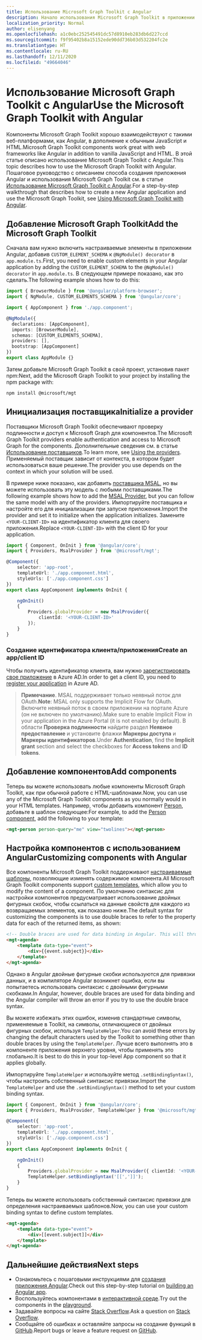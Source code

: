 ```yaml
---
title: Использование Microsoft Graph Toolkit с Angular
description: Начало использования Microsoft Graph Toolkit в приложении Angular
localization_priority: Normal
author: elisenyang
ms.openlocfilehash: a1c0ebc252545491dc57d8910eb283db6d227ccd
ms.sourcegitcommit: f9f95402b8a15152ede90dd736b03d532204fc2e
ms.translationtype: HT
ms.contentlocale: ru-RU
ms.lasthandoff: 12/11/2020
ms.locfileid: "49664046"
---
```

# <a name="use-the-microsoft-graph-toolkit-with-angular"></a><span data-ttu-id="7c398-103">Использование Microsoft Graph Toolkit с Angular</span><span class="sxs-lookup"><span data-stu-id="7c398-103">Use the Microsoft Graph Toolkit with Angular</span></span>

<span data-ttu-id="7c398-104">Компоненты Microsoft Graph Toolkit хорошо взаимодействуют с такими веб-платформами, как Angular, в дополнение к обычным JavaScript и HTML.</span><span class="sxs-lookup"><span data-stu-id="7c398-104">Microsoft Graph Toolkit components work great with web frameworks like Angular in addition to vanilla JavaScript and HTML.</span></span> <span data-ttu-id="7c398-105">В этой статье описано использование Microsoft Graph Toolkit с Angular.</span><span class="sxs-lookup"><span data-stu-id="7c398-105">This topic describes how to use the Microsoft Graph Toolkit with Angular.</span></span> <span data-ttu-id="7c398-106">Пошаговое руководство с описанием способа создания приложения Angular и использования Microsoft Graph Toolkit см. в статье [Использование Microsoft Graph Toolkit с Angular](https://developer.microsoft.com/graph/blogs/a-lap-around-microsoft-graph-toolkit-day-14-using-microsoft-graph-toolkit-with-angular/).</span><span class="sxs-lookup"><span data-stu-id="7c398-106">For a step-by-step walkthrough that describes how to create a new Angular application and use the Microsoft Graph Toolkit, see [Using Microsoft Graph Toolkit with Angular](https://developer.microsoft.com/graph/blogs/a-lap-around-microsoft-graph-toolkit-day-14-using-microsoft-graph-toolkit-with-angular/).</span></span>

## <a name="add-the-microsoft-graph-toolkit"></a><span data-ttu-id="7c398-107">Добавление Microsoft Graph Toolkit</span><span class="sxs-lookup"><span data-stu-id="7c398-107">Add the Microsoft Graph Toolkit</span></span>

<span data-ttu-id="7c398-108">Сначала вам нужно включить настраиваемые элементы в приложении Angular, добавив `CUSTOM_ELEMENT_SCHEMA` к `@NgModule() decorator` в `app.module.ts`.</span><span class="sxs-lookup"><span data-stu-id="7c398-108">First, you need to enable custom elements in your Angular application by adding the `CUSTOM_ELEMENT_SCHEMA` to the `@NgModule() decorator` in `app.module.ts`.</span></span> <span data-ttu-id="7c398-109">В следующем примере показано, как это сделать.</span><span class="sxs-lookup"><span data-stu-id="7c398-109">The following example shows how to do this:</span></span>
```ts
import { BrowserModule } from '@angular/platform-browser';
import { NgModule, CUSTOM_ELEMENTS_SCHEMA } from '@angular/core';

import { AppComponent } from './app.component';

@NgModule({
  declarations: [AppComponent],
  imports: [BrowserModule],
  schemas: [CUSTOM_ELEMENTS_SCHEMA],
  providers: [],
  bootstrap: [AppComponent]
})
export class AppModule {}
```
<span data-ttu-id="7c398-110">Затем добавьте Microsoft Graph Toolkit в свой проект, установив пакет npm:</span><span class="sxs-lookup"><span data-stu-id="7c398-110">Next, add the Microsoft Graph Toolkit to your project by installing the npm package with:</span></span>
```bash
npm install @microsoft/mgt
```
## <a name="initialize-a-provider"></a><span data-ttu-id="7c398-111">Инициализация поставщика</span><span class="sxs-lookup"><span data-stu-id="7c398-111">Initialize a provider</span></span>

<span data-ttu-id="7c398-112">Поставщики Microsoft Graph Toolkit обеспечивают проверку подлинности и доступ к Microsoft Graph для компонентов.</span><span class="sxs-lookup"><span data-stu-id="7c398-112">The Microsoft Graph Toolkit providers enable authentication and access to Microsoft Graph for the components.</span></span> <span data-ttu-id="7c398-113">Дополнительные сведения см. в статье [Использование поставщиков](../providers/providers.md).</span><span class="sxs-lookup"><span data-stu-id="7c398-113">To learn more, see [Using the providers](../providers/providers.md).</span></span> <span data-ttu-id="7c398-114">Применяемый поставщик зависит от контекста, в котором будет использоваться ваше решение.</span><span class="sxs-lookup"><span data-stu-id="7c398-114">The provider you use depends on the context in which your solution will be used.</span></span>

<span data-ttu-id="7c398-115">В примере ниже показано, как добавить [поставщика MSAL](../providers/msal.md), но вы можете использовать эту модель с любыми поставщиками.</span><span class="sxs-lookup"><span data-stu-id="7c398-115">The following example shows how to add the [MSAL Provider](../providers/msal.md), but you can follow the same model with any of the providers.</span></span> <span data-ttu-id="7c398-116">Импортируйте поставщика и настройте его для инициализации при запуске приложения.</span><span class="sxs-lookup"><span data-stu-id="7c398-116">Import the provider and set it to initialize when the application initializes.</span></span> <span data-ttu-id="7c398-117">Замените `<YOUR-CLIENT-ID>` на идентификатор клиента для своего приложения.</span><span class="sxs-lookup"><span data-stu-id="7c398-117">Replace `<YOUR-CLIENT-ID>` with the client ID for your application.</span></span>

```ts
import { Component, OnInit } from '@angular/core';
import { Providers, MsalProvider } from '@microsoft/mgt';

@Component({
    selector: 'app-root',
    templateUrl: './app.component.html',
    styleUrls: ['./app.component.css']
})
export class AppComponent implements OnInit {

    ngOnInit()
    {
        Providers.globalProvider = new MsalProvider({
            clientId: '<YOUR-CLIENT-ID>'
        });
    }
}
```
### <a name="create-an-appclient-id"></a><span data-ttu-id="7c398-118">Создание идентификатора клиента/приложения</span><span class="sxs-lookup"><span data-stu-id="7c398-118">Create an app/client ID</span></span>
<span data-ttu-id="7c398-119">Чтобы получить идентификатор клиента, вам нужно [зарегистрировать свое приложение](../../auth-register-app-v2.md) в Azure AD.</span><span class="sxs-lookup"><span data-stu-id="7c398-119">In order to get a client ID, you need to [register your application](../../auth-register-app-v2.md) in Azure AD.</span></span> 
><span data-ttu-id="7c398-120">**Примечание**. MSAL поддерживает только неявный поток для OAuth.</span><span class="sxs-lookup"><span data-stu-id="7c398-120">**Note**: MSAL only supports the Implicit Flow for OAuth.</span></span> <span data-ttu-id="7c398-121">Включите неявный поток в своем приложении на портале Azure (он не включен по умолчанию).</span><span class="sxs-lookup"><span data-stu-id="7c398-121">Make sure to enable Implicit Flow in your application in the Azure Portal (it is not enabled by default).</span></span> <span data-ttu-id="7c398-122">В области **Проверка подлинности** найдите раздел **Неявное предоставление** и установите флажки **Маркеры доступа** и **Маркеры идентификаторов**.</span><span class="sxs-lookup"><span data-stu-id="7c398-122">Under **Authentication**, find the **Implicit grant** section and select the checkboxes for **Access tokens** and **ID tokens**.</span></span>

## <a name="add-components"></a><span data-ttu-id="7c398-123">Добавление компонентов</span><span class="sxs-lookup"><span data-stu-id="7c398-123">Add components</span></span>

<span data-ttu-id="7c398-124">Теперь вы можете использовать любые компоненты Microsoft Graph Toolkit, как при обычной работе с HTML-шаблонами.</span><span class="sxs-lookup"><span data-stu-id="7c398-124">Now, you can use any of the Microsoft Graph Toolkit components as you normally would in your HTML templates.</span></span> <span data-ttu-id="7c398-125">Например, чтобы добавить компонент [Person](../components/person.md), добавьте в шаблон следующее:</span><span class="sxs-lookup"><span data-stu-id="7c398-125">For example, to add the [Person component](../components/person.md),  add the following to your template:</span></span>

```html
<mgt-person person-query="me" view="twolines"></mgt-person>
```

## <a name="customizing-components-with-angular"></a><span data-ttu-id="7c398-126">Настройка компонентов с использованием Angular</span><span class="sxs-lookup"><span data-stu-id="7c398-126">Customizing components with Angular</span></span>

<span data-ttu-id="7c398-127">Все компоненты Microsoft Graph Toolkit поддерживают [настраиваемые шаблоны](../customize-components/templates.md), позволяющие изменять содержимое компонента.</span><span class="sxs-lookup"><span data-stu-id="7c398-127">All Microsoft Graph Toolkit components support [custom templates](../customize-components/templates.md), which allow you to modify the content of a component.</span></span> <span data-ttu-id="7c398-128">По умолчанию синтаксис для настройки компонентов предусматривает использование двойных фигурных скобок, чтобы ссылаться на данные свойств для каждого из возвращаемых элементов, как показано ниже.</span><span class="sxs-lookup"><span data-stu-id="7c398-128">The default syntax for customizing the components is to use double braces to refer to the property data for each of the returned items, as shown:</span></span>

```html
<!-- Double braces are used for data binding in Angular. This will throw an error. -->
<mgt-agenda>
    <template data-type="event">
        <div>{{event.subject}}</div>
    </template>
</mgt-agenda>
```

<span data-ttu-id="7c398-129">Однако в Angular двойные фигурные скобки используются для привязки данных, и в компиляторе Angular возникнет ошибка, если вы попытаетесь использовать синтаксис с двойными фигурными скобками.</span><span class="sxs-lookup"><span data-stu-id="7c398-129">In Angular, however, double braces are used for data binding and the Angular compiler will throw an error if you try to use the double brace syntax.</span></span>

<span data-ttu-id="7c398-130">Вы можете избежать этих ошибок, изменив стандартные символы, применяемые в Toolkit, на символы, отличающиеся от двойных фигурных скобок, используя `TemplateHelper`.</span><span class="sxs-lookup"><span data-stu-id="7c398-130">You can avoid these errors by changing the default characters used by the Toolkit to something other than double braces by using the `TemplateHelper`.</span></span> <span data-ttu-id="7c398-131">Лучше всего выполнять это в компоненте приложения верхнего уровня, чтобы применять это глобально.</span><span class="sxs-lookup"><span data-stu-id="7c398-131">It is best to do this in your top-level App component so that it applies globally.</span></span>

<span data-ttu-id="7c398-132">Импортируйте `TemplateHelper` и используйте метод `.setBindingSyntax()`, чтобы настроить собственный синтаксис привязки.</span><span class="sxs-lookup"><span data-stu-id="7c398-132">Import the `TemplateHelper` and use the `.setBindingSyntax()` method to set your custom binding syntax.</span></span>

```ts
import { Component, OnInit } from '@angular/core';
import { Providers, MsalProvider, TemplateHelper } from '@microsoft/mgt';

@Component({
    selector: 'app-root',
    templateUrl: './app.component.html',
    styleUrls: ['./app.component.css']
})
export class AppComponent implements OnInit {

    ngOnInit()
    {
        Providers.globalProvider = new MsalProvider({ clientId: '<YOUR-CLIENT-ID>'})
        TemplateHelper.setBindingSyntax('[[',']]');
    }
}
```
<span data-ttu-id="7c398-133">Теперь вы можете использовать собственный синтаксис привязки для определения настраиваемых шаблонов.</span><span class="sxs-lookup"><span data-stu-id="7c398-133">Now, you can use your custom binding syntax to define custom templates.</span></span>

```html
<mgt-agenda>
    <template data-type="event">
        <div>[[event.subject]]</div>
    </template>
</mgt-agenda>
```

## <a name="next-steps"></a><span data-ttu-id="7c398-134">Дальнейшие действия</span><span class="sxs-lookup"><span data-stu-id="7c398-134">Next steps</span></span>
- <span data-ttu-id="7c398-135">Ознакомьтесь с пошаговыми инструкциями для [создания приложения Angular](https://developer.microsoft.com/graph/blogs/a-lap-around-microsoft-graph-toolkit-day-14-using-microsoft-graph-toolkit-with-angular/).</span><span class="sxs-lookup"><span data-stu-id="7c398-135">Check out this step-by-step tutorial on [building an Angular app](https://developer.microsoft.com/graph/blogs/a-lap-around-microsoft-graph-toolkit-day-14-using-microsoft-graph-toolkit-with-angular/).</span></span>
- <span data-ttu-id="7c398-136">Воспользуйтесь компонентами в [интерактивной среде](https://mgt.dev).</span><span class="sxs-lookup"><span data-stu-id="7c398-136">Try out the components in the [playground](https://mgt.dev).</span></span>
- <span data-ttu-id="7c398-137">Задавайте вопросы на сайте [Stack Overflow](https://aka.ms/mgt-question).</span><span class="sxs-lookup"><span data-stu-id="7c398-137">Ask a question on [Stack Overflow](https://aka.ms/mgt-question).</span></span>
- <span data-ttu-id="7c398-138">Сообщайте об ошибках и оставляйте запросы на создание функций в [GitHub](https://aka.ms/mgt).</span><span class="sxs-lookup"><span data-stu-id="7c398-138">Report bugs or leave a feature request on [GitHub](https://aka.ms/mgt).</span></span>